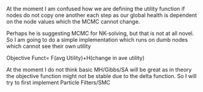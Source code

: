 
At the moment I am confused how we are defining the utility function if nodes do not copy one another each step as our global health is dependent on the node values which the MCMC cannot change.

 Perhaps he is suggesting MCMC for NK-solving, but that is not at all novel. So I am going to do a simple implementation which runs on dumb nodes which cannot see their own utility

 Objective Funct= F(avg Utility)+H(change in ave utility)

At the moment I do not think basic MH/Gibbs/SA will be great as in theory the objective function might not be stable due to the delta function. So I will try to first implement Particle Filters/SMC

